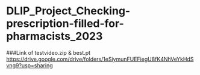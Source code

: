 # DLIP_Project_Checking-prescription-filled-for-pharmacists_2023

###Link of testvideo.zip & best.pt
https://drive.google.com/drive/folders/1eSiymunFUEFiegU8fK4NhVeYkHdSvng9?usp=sharing
